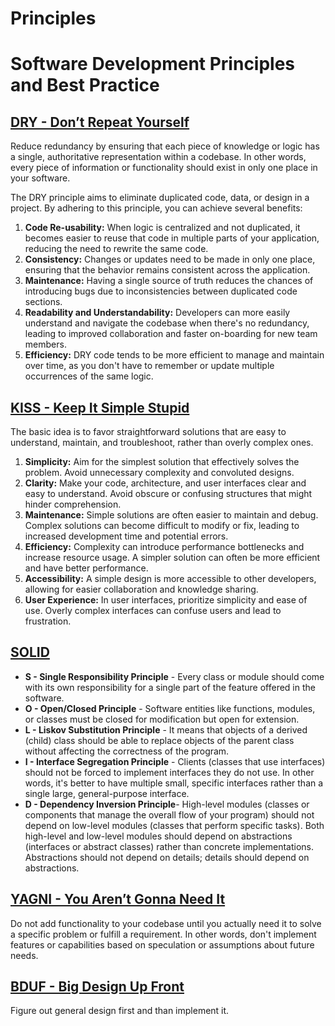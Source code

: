 # **Principles** 
# **Software Development Principles and Best Practice**
## <u>DRY  - Don’t Repeat Yourself</u>
Reduce redundancy by ensuring that each piece of knowledge or logic has a single, authoritative representation within a codebase. 
In other words, every piece of information or functionality should exist in only one place in your software.

The DRY principle aims to eliminate duplicated code, data, or design in a project. By adhering to this principle, you can achieve several benefits:

1. **Code Re-usability:** When logic is centralized and not duplicated, it becomes easier to reuse that code in multiple parts of your application, reducing the need to rewrite the same code.
2. **Consistency:** Changes or updates need to be made in only one place, ensuring that the behavior remains consistent across the application.
3. **Maintenance:** Having a single source of truth reduces the chances of introducing bugs due to inconsistencies between duplicated code sections.
4. **Readability and Understandability:** Developers can more easily understand and navigate the codebase when there's no redundancy, leading to improved collaboration and faster on-boarding for new team members.
5. **Efficiency:** DRY code tends to be more efficient to manage and maintain over time, as you don't have to remember or update multiple occurrences of the same logic.

## <u>KISS - Keep It Simple Stupid</u>

The basic idea is to favor straightforward solutions that are easy to understand, maintain, and troubleshoot, rather than overly complex ones.

1. **Simplicity:** Aim for the simplest solution that effectively solves the problem. Avoid unnecessary complexity and convoluted designs.
2. **Clarity:** Make your code, architecture, and user interfaces clear and easy to understand. Avoid obscure or confusing structures that might hinder comprehension.
3. **Maintenance:** Simple solutions are often easier to maintain and debug. Complex solutions can become difficult to modify or fix, leading to increased development time and potential errors.
4. **Efficiency:** Complexity can introduce performance bottlenecks and increase resource usage. A simpler solution can often be more efficient and have better performance.
5. **Accessibility:** A simple design is more accessible to other developers, allowing for easier collaboration and knowledge sharing.
6. **User Experience:** In user interfaces, prioritize simplicity and ease of use. Overly complex interfaces can confuse users and lead to frustration.


## <u>SOLID</u>
 - **S - Single Responsibility Principle** - Every class or module should come with its own responsibility for a single part of the feature offered in the software. 
- **O - Open/Closed Principle** - Software entities like functions, modules, or classes must be closed for modification but open for extension.
- **L - Liskov Substitution Principle** - It means that objects of a derived (child) class should be able to replace objects of the parent class without affecting the correctness of the program.
- **I - Interface Segregation Principle** - Clients (classes that use interfaces) should not be forced to implement interfaces they do not use. In other words, it's better to have multiple small, specific interfaces rather than a single large, general-purpose interface.
- **D - Dependency Inversion Principle**- High-level modules (classes or components that manage the overall flow of your program) should not depend on low-level modules (classes that perform specific tasks). Both high-level and low-level modules should depend on abstractions (interfaces or abstract classes) rather than concrete implementations. Abstractions should not depend on details; details should depend on abstractions.

## <u>YAGNI - You Aren’t Gonna Need It</u>
Do not add functionality to your codebase until you actually need it to solve a specific problem or fulfill a requirement. In other words, don't implement features or capabilities based on speculation or assumptions about future needs.

## <u>BDUF - Big Design Up Front</u>
Figure out general design first and than implement it. 